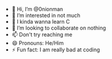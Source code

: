 - 👋 Hi, I’m @0nionman
- 👀 I’m interested in not much
- 🌱 I kinda wanna learn C
- 💞️ I’m looking to collaborate on nothing
- 📫 Don't try reaching me
- 😄 Pronouns: He/Him
- ⚡ Fun fact: I am really bad at coding

<!---
0nionman/0nionman is a ✨ special ✨ repository because its `README.md` (this file) appears on your GitHub profile.
You can click the Preview link to take a look at your changes.
--->
